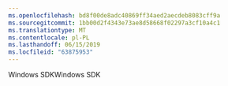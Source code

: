 ```yaml
---
ms.openlocfilehash: bd8f00de8adc40869ff34aed2aecdeb8083cff9a
ms.sourcegitcommit: 1bb00d2f4343e73ae8d58668f02297a3cf10a4c1
ms.translationtype: MT
ms.contentlocale: pl-PL
ms.lasthandoff: 06/15/2019
ms.locfileid: "63875953"
---
```

<span data-ttu-id="43cf0-101">Windows SDK</span><span class="sxs-lookup"><span data-stu-id="43cf0-101">Windows SDK</span></span>